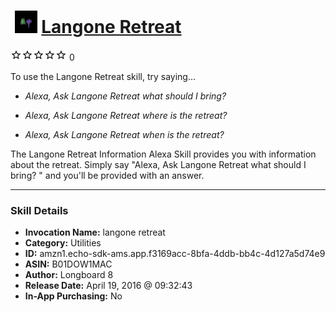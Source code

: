 # &nbsp;<img src="skill_icon" alt="Langone Retreat icon" width="36"> [Langone Retreat](http://alexa.amazon.com/#skills/amzn1.echo-sdk-ams.app.f3169acc-8bfa-4ddb-bb4c-4d127a5d74e9)
![0 stars](../../images/ic_star_border_black_18dp_1x.png)![0 stars](../../images/ic_star_border_black_18dp_1x.png)![0 stars](../../images/ic_star_border_black_18dp_1x.png)![0 stars](../../images/ic_star_border_black_18dp_1x.png)![0 stars](../../images/ic_star_border_black_18dp_1x.png) 0

To use the Langone Retreat skill, try saying...

* *Alexa, Ask Langone Retreat what should I bring?*

* *Alexa, Ask Langone Retreat where is the retreat?*

* *Alexa, Ask Langone Retreat when is the retreat?*

The Langone Retreat Information Alexa Skill provides you with information about the retreat.  Simply say "Alexa, Ask Langone Retreat what should I bring? " and you'll be provided with an answer.

***

### Skill Details

* **Invocation Name:** langone retreat
* **Category:** Utilities
* **ID:** amzn1.echo-sdk-ams.app.f3169acc-8bfa-4ddb-bb4c-4d127a5d74e9
* **ASIN:** B01DOW1MAC
* **Author:** Longboard 8
* **Release Date:** April 19, 2016 @ 09:32:43
* **In-App Purchasing:** No
